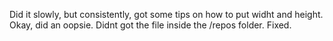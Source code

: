 Did it slowly, but consistently, got some tips on how to put widht and height.
Okay, did an oopsie. Didnt got the file inside the /repos folder. Fixed.